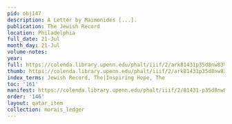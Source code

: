 ```yaml
---
pid: obj147
description: A Letter by Maimonides [...].
publication: The Jewish Record
location: Philadelphia
full_date: 21-Jul
month_day: 21-Jul
volume-notes:
year:
full: https://colenda.library.upenn.edu/phalt/iiif/2/ark81431p35d8nw83%2FSHA256E-s7651315--88947c8e41eaef9fba837baab0ca3ce134e0823f7f393a6518ce4824db6b90e4.jpeg/full/3500,/0/default.jpg
thumb: https://colenda.library.upenn.edu/phalt/iiif/2/ark81431p35d8nw83%2FSHA256E-s7651315--88947c8e41eaef9fba837baab0ca3ce134e0823f7f393a6518ce4824db6b90e4.jpeg/full/!200,200/0/default.jpg
index_terms: Jewish Record, The|Inspiring Hope, The
toc: '161'
manifest: https://colenda.library.upenn.edu/phalt/iiif/2/81431-p35d8nw83/manifest
order: '146'
layout: qatar_item
collection: morais_ledger
---
```

